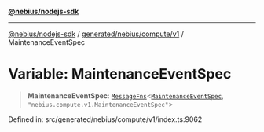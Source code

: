 [**@nebius/nodejs-sdk**](../../../../../README.md)

---

[@nebius/nodejs-sdk](../../../../../README.md) / [generated/nebius/compute/v1](../README.md) / MaintenanceEventSpec

# Variable: MaintenanceEventSpec

> **MaintenanceEventSpec**: [`MessageFns`](../../../../../runtime/protos/core/interfaces/MessageFns.md)\<[`MaintenanceEventSpec`](../interfaces/MaintenanceEventSpec.md), `"nebius.compute.v1.MaintenanceEventSpec"`\>

Defined in: src/generated/nebius/compute/v1/index.ts:9062
